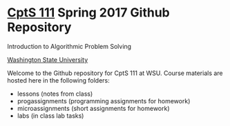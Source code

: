 # [CptS 111](http://piazza.com/wsu/spring2017/cpts111/home) Spring 2017 Github Repository
Introduction to Algorithmic Problem Solving

[Washington State University](http://wsu.edu)

Welcome to the Github repository for CptS 111 at WSU. Course materials are hosted here in the following folders:
* lessons (notes from class)
* progassignments (programming assignments for homework)
* microassignments (short assignments for homework)
* labs (in class lab tasks)
